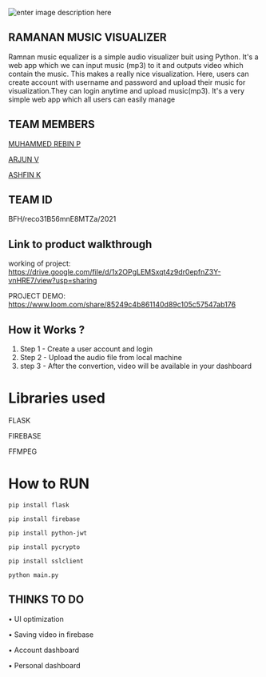 ![enter image description here](https://github.com/rebin03/Ramanan-music-equalizer/blob/master/Bfh%20%281%29.png)
## **RAMANAN MUSIC VISUALIZER**

Ramnan music equalizer is a simple audio visualizer buit using Python. It's a web app which we can input music (mp3) to it and outputs video which contain the music. This makes a really nice visualization. Here, users can create account with username and password and upload their music for visualization.They can login anytime and upload music(mp3). It's a very simple web app which all users can easily manage


## TEAM MEMBERS
[MUHAMMED REBIN P](https://github.com/rebin03)

[ARJUN V](https://github.com/arjunvaradiyill)

[ASHFIN K](https://github.com/ashfink4)



## TEAM ID
BFH/reco31B56mnE8MTZa/2021

## Link to product walkthrough

working of project: https://drive.google.com/file/d/1x2OPgLEMSxqt4z9dr0epfnZ3Y-vnHRE7/view?usp=sharing

PROJECT DEMO: https://www.loom.com/share/85249c4b861140d89c105c57547ab176

## How it Works ?

1.  Step 1 - Create a user account and login
2.  Step 2 - Upload the audio file from local machine
3.  step 3 - After the convertion, video will be available in your dashboard


# Libraries used

FLASK

FIREBASE

FFMPEG

# How to RUN


```pip install flask```

```pip install firebase```

```pip install python-jwt```

```pip install pycrypto```

```pip install sslclient```

```python main.py```

## THINKS TO DO

• UI optimization

• Saving video in firebase

•  Account dashboard

•  Personal dashboard
